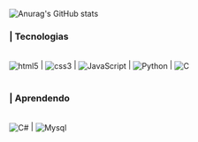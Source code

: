 ![Anurag's GitHub stats](https://github-readme-stats.vercel.app/api?username=ArthurBrigueli&show_icons=true&theme=radical)


### | Tecnologias

<div style="display: inline_block"><br/>
    <img align="center" alt="html5" src="https://img.shields.io/badge/HTML5-E34F26?style=for-the-badge&logo=html5&logoColor=white" /> | <img align="center" alt="css3" src="https://img.shields.io/badge/CSS3-1572B6?style=for-the-badge&logo=css3&logoColor=white"/> | <img align="center" alt="JavaScript" src="https://img.shields.io/badge/JavaScript-F7DF1E?style=for-the-badge&logo=javascript&logoColor=black"/> | <img align="center" alt="Python" src="https://img.shields.io/badge/Python-14354C?style=for-the-badge&logo=python&logoColor=white"/> | <img align="center" alt="C" src="https://img.shields.io/badge/C-00599C?style=for-the-badge&logo=c&logoColor=white"/>
</div><br/>


### | Aprendendo

<div style="display: inline_block"><br/>
    <img align="center" alt="C#" src="https://img.shields.io/badge/C%23-239120?style=for-the-badge&logo=c-sharp&logoColor=white" /> | <img align="center" alt="Mysql" src="https://img.shields.io/badge/MySQL-00000F?style=for-the-badge&logo=mysql&logoColor=white"/>
</div><br/>
